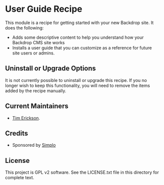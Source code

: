 User Guide Recipe
======================

This module is a recipe for getting started with your new Backdrop site.
It does the following:

* Adds some descriptive content to help you understand how your Backdrop CMS site works
* Installs a user guide that you can customize as a reference for future site users
  or admins.

Uninstall or Upgrade Options
----------------------------

It is not currently possible to uninstall or upgrade this recipe.
If you no longer wish to keep this functionality, you will need 
to remove the items added by the recipe manually.


Current Maintainers
-------------------

- [Tim Erickson](https://github.com/stpaultim).

Credits
-------

- Sponsored by [Simplo](https://www.simplo.site)

License
-------

This project is GPL v2 software. 
See the LICENSE.txt file in this directory for complete text.
